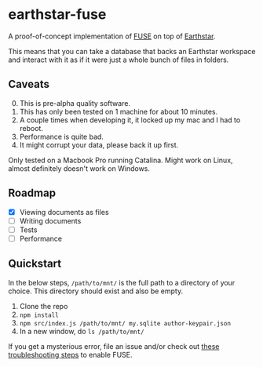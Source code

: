 # earthstar-fuse

A proof-of-concept implementation of [FUSE](https://www.wikiwand.com/en/Filesystem_in_Userspace) on top of [Earthstar](https://github.com/earthstar-project/earthstar).

This means that you can take a database that backs an Earthstar workspace and interact with it as if it were just a whole bunch of files in folders.

## Caveats

0. This is pre-alpha quality software.
1. This has only been tested on 1 machine for about 10 minutes.
2. A couple times when developing it, it locked up my mac and I had to reboot.
3. Performance is quite bad.
4. It might corrupt your data, please back it up first.

Only tested on a Macbook Pro running Catalina. Might work on Linux, almost definitely doesn't work on Windows.

## Roadmap

* [x] Viewing documents as files
* [ ] Writing documents
* [ ] Tests
* [ ] Performance

## Quickstart

In the below steps, `/path/to/mnt/` is the full path to a directory of your choice. This directory should exist and also be empty.

1. Clone the repo
2. `npm install`
3. `npm src/index.js /path/to/mnt/ my.sqlite author-keypair.json`
4. In a new window, do `ls /path/to/mnt/`

If you get a mysterious error, file an issue and/or check out [these troubleshooting steps](https://github.com/fuse-friends/fuse-native#cli) to enable FUSE.